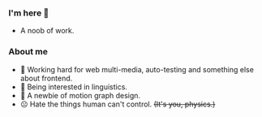 ### I'm here 👋

- A noob of work.

### About me 

- 🎈 Working hard for web multi-media, auto-testing and something else about frontend.
- 👀 Being interested in linguistics.
- 🥦 A newbie of motion graph design.
- ☹️ Hate the things human can't control. ~~(It's you, physics.)~~


<!--
**Tackoil/Tackoil** is a ✨ _special_ ✨ repository because its `README.md` (this file) appears on your GitHub profile.

Here are some ideas to get you started:

- 🔭 I’m currently working on ...
- 🌱 I’m currently learning ...
- 👯 I’m looking to collaborate on ...
- 🤔 I’m looking for help with ...
- 💬 Ask me about ...
- 📫 How to reach me: ...
- 😄 Pronouns: ...
- ⚡ Fun fact: ...
-->
